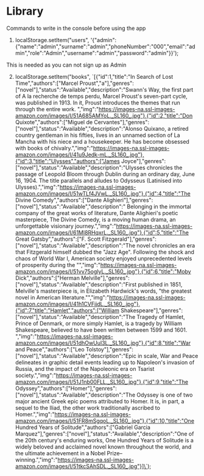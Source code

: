 # Library

Commands to write in the console before using the app

1) localStorage.setItem("users", '{"admin":{"name":"admin","surname":"admin","phoneNumber":"000","email":"admin","role":"Admin","username":"admin","password":"admin"}}');

This is needed as you can not sign up as Admin

2) localStorage.setItem("books", \`[{"id":1,"title":"In Search of Lost Time","authors":["Marcel Proust","a"],"genres":["novel"],"status":"Available","description":"Swann\'s Way, the first part of A la recherche de temps perdu, Marcel Proust\'s seven-part cycle, was published in 1913. In it, Proust introduces the themes that run through the entire work.  ","img":"https://images-na.ssl-images-amazon.com/images/I/51A685AMYoL._SL160_.jpg"},{"id":2,"title":"Don Quixote","authors":["Miguel de Cervantes"],"genres":["novel"],"status":"Available","description":"Alonso Quixano, a retired country gentleman in his fifties, lives in an unnamed section of La Mancha with his niece and a housekeeper. He has become obsessed with books of chivalry.","img":"https://images-na.ssl-images-amazon.com/images/I/41u9Jedk-mL._SL160_.jpg"},{"id":3,"title":"Ulysses","authors":["James Joyce"],"genres":["novel"],"status":"Available","description":"Ulysses chronicles the passage of Leopold Bloom through Dublin during an ordinary day, June 16, 1904. The title parallels and alludes to Odysseus (Latinised into Ulysses).","img":"https://images-na.ssl-images-amazon.com/images/I/51wTLf4JVwL._SL160_.jpg"},{"id":4,"title":"The Divine Comedy","authors":["Dante Alighieri"],"genres":["novel"],"status":"Available","description":" Belonging in the immortal company of the great works of literature, Dante Alighieri&#39;s poetic masterpiece, The Divine Comedy, is a moving human drama, an unforgettable visionary journey.","img":"https://images-na.ssl-images-amazon.com/images/I/61Ml8RHqxrL._SL160_.jpg"},{"id":5,"title":"The Great Gatsby","authors":["F. Scott Fitzgerald"],"genres":["novel"],"status":"Available","description":"The novel chronicles an era that Fitzgerald himself dubbed the &quot;Jazz Age&quot;. Following the shock and chaos of World War I, American society enjoyed unprecedented levels of prosperity during the &quot;","img":"https://images-na.ssl-images-amazon.com/images/I/51vv75oglyL._SL160_.jpg"},{"id":6,"title":"Moby Dick","authors":["Herman Melville"],"genres":["novel"],"status":"Available","description":"First published in 1851, Melville&#39;s masterpiece is, in Elizabeth Hardwick&#39;s words, &quot;the greatest novel in American literature.&quot;","img":"https://images-na.ssl-images-amazon.com/images/I/41h1CVFjjdL._SL160_.jpg"},{"id":7,"title":"Hamlet","authors":["William Shakespeare"],"genres":["novel"],"status":"Available","description":"The Tragedy of Hamlet, Prince of Denmark, or more simply Hamlet, is a tragedy by William Shakespeare, believed to have been written between 1599 and 1601. ","img":"https://images-na.ssl-images-amazon.com/images/I/51dhOwUuI3L._SL160_.jpg"},{"id":8,"title":"War and Peace","authors":["Leo Tolstoy"],"genres":["novel"],"status":"Available","description":"Epic in scale, War and Peace delineates in graphic detail events leading up to Napoleon&#39;s invasion of Russia, and the impact of the Napoleonic era on Tsarist society.","img":"https://images-na.ssl-images-amazon.com/images/I/51J1nb00FLL._SL160_.jpg"},{"id":9,"title":"The Odyssey","authors":["Homer"],"genres":["novel"],"status":"Available","description":"The Odyssey is one of two major ancient Greek epic poems attributed to Homer. It is, in part, a sequel to the Iliad, the other work traditionally ascribed to Homer.","img":"https://images-na.ssl-images-amazon.com/images/I/51FR8mSgqoL._SL160_.jpg"},{"id":10,"title":"One Hundred Years of Solitude","authors":["Gabriel Garcia Marquez"],"genres":["novel"],"status":"Available","description":"One of the 20th century&#39;s enduring works, One Hundred Years of Solitude is a widely beloved and acclaimed novel known throughout the world, and the ultimate achievement in a Nobel Prize–winning.","img":"https://images-na.ssl-images-amazon.com/images/I/51tkcSAhSDL._SL160_.jpg"}]\`);
 

